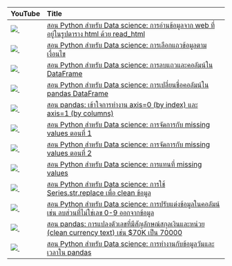 | YouTube                                                                                                     | Title                                                                                                                                         |
|:------------------------------------------------------------------------------------------------------------|:----------------------------------------------------------------------------------------------------------------------------------------------|
| <a href=https://youtu.be/ucjGGJHzC9I><img src=https://i.ytimg.com/vi/ucjGGJHzC9I/mqdefault.jpg />&nbsp;</a> | <a href="https://youtu.be/ucjGGJHzC9I">สอน Python สำหรับ Data science: การอ่านข้อมูลจาก web ที่อยู่ในรูปตาราง html ด้วย read_html</a>                   |
| <a href=https://youtu.be/QS1-851VIhY><img src=https://i.ytimg.com/vi/QS1-851VIhY/mqdefault.jpg />&nbsp;</a> | <a href="https://youtu.be/QS1-851VIhY">สอน Python สำหรับ Data science: การเลือกแถวข้อมูลตามเงื่อนไข</a>                                             |
| <a href=https://youtu.be/_T9HUhE6XD4><img src=https://i.ytimg.com/vi/_T9HUhE6XD4/mqdefault.jpg />&nbsp;</a> | <a href="https://youtu.be/_T9HUhE6XD4">สอน Python สำหรับ Data science: การลบแถวและคอลัมน์ใน DataFrame</a>                                        |
| <a href=https://youtu.be/sZZkBpc_eo0><img src=https://i.ytimg.com/vi/sZZkBpc_eo0/mqdefault.jpg />&nbsp;</a> | <a href="https://youtu.be/sZZkBpc_eo0">สอน Python สำหรับ Data science: การเปลี่ยนชื่อคอลัมน์ใน pandas DataFrame</a>                                  |
| <a href=https://youtu.be/29RJJ_Ia3SI><img src=https://i.ytimg.com/vi/29RJJ_Ia3SI/mqdefault.jpg />&nbsp;</a> | <a href="https://youtu.be/29RJJ_Ia3SI">สอน pandas: เข้าใจการทำงาน axis=0 (by index) และ axis=1 (by columns)</a>                                |
| <a href=https://youtu.be/Ysgqv1ICWU4><img src=https://i.ytimg.com/vi/Ysgqv1ICWU4/mqdefault.jpg />&nbsp;</a> | <a href="https://youtu.be/Ysgqv1ICWU4">สอน Python สำหรับ Data science: การจัดการกับ missing values ตอนที่ 1</a>                                    |
| <a href=https://youtu.be/Fib0R8yJOYE><img src=https://i.ytimg.com/vi/Fib0R8yJOYE/mqdefault.jpg />&nbsp;</a> | <a href="https://youtu.be/Fib0R8yJOYE">สอน Python สำหรับ Data science: การจัดการกับ missing values ตอนที่ 2</a>                                    |
| <a href=https://youtu.be/g3T4KTzfK3U><img src=https://i.ytimg.com/vi/g3T4KTzfK3U/mqdefault.jpg />&nbsp;</a> | <a href="https://youtu.be/g3T4KTzfK3U">สอน Python สำหรับ Data science: การแทนที่ missing values</a>                                              |
| <a href=https://youtu.be/wPFmdm_kT3Y><img src=https://i.ytimg.com/vi/wPFmdm_kT3Y/mqdefault.jpg />&nbsp;</a> | <a href="https://youtu.be/wPFmdm_kT3Y">สอน Python สำหรับ Data science: การใช้ Series.str.replace เพื่อ clean ข้อมูล</a>                             |
| <a href=https://youtu.be/7IuM9iVI98s><img src=https://i.ytimg.com/vi/7IuM9iVI98s/mqdefault.jpg />&nbsp;</a> | <a href="https://youtu.be/7IuM9iVI98s">สอน Python สำหรับ Data science: การปรับแต่งข้อมูลในคอลัมน์ เช่น ลบส่วนที่ไม่ใช่เลข 0-9 ออกจากข้อมูล</a>               |
| <a href=https://youtu.be/AMlh2HO_r_E><img src=https://i.ytimg.com/vi/AMlh2HO_r_E/mqdefault.jpg />&nbsp;</a> | <a href="https://youtu.be/AMlh2HO_r_E">สอน pandas: การแปลงตัวเลขที่มีสัญลักษณ์สกุลเงินและหน่วย (clean currency text) เช่น $70K เป็น 70000</a>             |
| <a href=https://youtu.be/Op4e6amDblE><img src=https://i.ytimg.com/vi/Op4e6amDblE/mqdefault.jpg />&nbsp;</a> | <a href="https://youtu.be/Op4e6amDblE">สอน Python สำหรับ Data science: การทำงานกับข้อมูลวันและเวลาใน pandas</a>                                    |